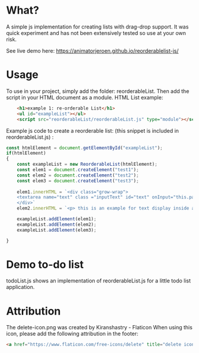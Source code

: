 <h1> What? </h1>

A simple js implementation for creating lists with drag-drop support.
It was quick experiment and has not been extensively tested so use at your own risk.

See live demo here: https://animatorjeroen.github.io/reorderablelist-js/

<h1> Usage </h1>

To use in your project, simply add the folder: reorderableList. Then add the script in your HTML document as a module.
HTML List example:

```html
    <h1>example 1: re-orderable List</h1>
    <ul id="exampleList"></ul>
    <script src="reorderableList/reorderableList.js" type="module"></script>
```

Example js code to create a reorderable list: (this snippet is included in reorderableList.js) :

```js
const htmlElement = document.getElementById("exampleList");
if(htmlElement)
{
    const exampleList = new ReorderableList(htmlElement);
    const elem1 = document.createElement("test1");
    const elem2 = document.createElement("test2");
    const elem3 = document.createElement("test3");
    
    elem1.innerHTML = `<div class="grow-wrap">
    <textarea name="text" class ="inputText" id="text" onInput="this.parentNode.dataset.replicatedValue = this.value"> This is an example for input text inside a dragable list item.  </textarea>
    </div>`
    elem2.innerHTML = `<p> this is an example for text display inside a dragable list item </p>`

    exampleList.addElement(elem1);
    exampleList.addElement(elem2);
    exampleList.addElement(elem3);

}
```

<h1> Demo to-do list </h1>

todoList.js shows an implementation of reorderableList.js for a little todo list application.

<h1> Attribution </h1>
The delete-icon.png was created by Kiranshastry - Flaticon
When using this icon, please add the following attribution in the footer:

```html
<a href="https://www.flaticon.com/free-icons/delete" title="delete icons">Delete icons created by Kiranshastry - Flaticon</a>
```


